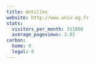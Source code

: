 ```yaml
---
title: Antilles
website: http://www.univ-ag.fr
stats:
  visitors_per_month: 311800
  average_pageviews: 3.02
carbon:
  home: 0
  legal: 0
---
```

